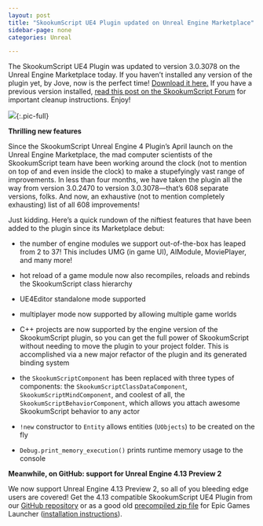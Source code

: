 ```yaml
---
layout: post
title: "SkookumScript UE4 Plugin updated on Unreal Engine Marketplace"
sidebar-page: none
categories: Unreal

---
```


The SkookumScript UE4 Plugin was updated to version 3.0.3078 on the Unreal Engine Marketplace today. If you haven’t installed any version of the plugin yet, by Jove, now is the perfect time! <a href="https://www.unrealengine.com/marketplace/skookumscript">Download it here.</a> If you have a previous version installed, <a href="https://skookum.chat/t/3-0-3078-now-up-on-the-marketplace-with-a-caveat-though-please-read/874">read this post on the SkookumScript Forum</a> for important cleanup instructions. Enjoy!

![](/images/blog/2016-04-26_UE4LogoBlackBackground.jpg){:.pic-full}


<strong>Thrilling new features</strong>

Since the SkookumScript Unreal Engine 4 Plugin’s April launch on the Unreal  Engine Marketplace, the mad computer scientists of the SkookumScript team have been working around the clock (not to mention on top of and even inside the clock) to make a stupefyingly vast range of improvements. In less than four months, we have taken the plugin all the way from version 3.0.2470 to version 3.0.3078—that’s 608 separate versions, folks. And now, an exhaustive (not to mention completely exhausting) list of all 608 improvements!

Just kidding. Here’s a quick rundown of the niftiest features that have been added to the plugin since its Marketplace debut:

- the number of engine modules we support out-of-the-box has leaped from 2 to 37! This includes UMG (in game UI), AIModule, MoviePlayer, and many more!

- hot reload of a game module now also recompiles, reloads and rebinds the SkookumScript class hierarchy

- UE4Editor standalone mode supported

- multiplayer mode now supported by allowing multiple game worlds

- C++ projects are now supported by the engine version of the SkookumScript plugin, so you can get the full power of SkookumScript without needing to move the plugin to your project folder. This is accomplished via a new major refactor of the plugin and its generated binding system

- the `SkookumScriptComponent` has been replaced with three types of components: the `SkookumScriptClassDataComponent`, `SkookumScriptMindComponent`, and coolest of all, the `SkookumScriptBehaviorComponent`, which allows you attach awesome SkookumScript behavior to any actor

- `!new` constructor to `Entity` allows entities (`UObjects`) to be created on the fly

- `Debug.print_memory_execution()` prints runtime memory usage to the console

<strong>Meanwhile, on GitHub: support for Unreal Engine 4.13 Preview 2</strong>

We now support Unreal Engine 4.13 Preview 2, so all of you bleeding edge users are covered! Get the 4.13 compatible SkookumScript UE4 Plugin from our <a href="https://github.com/EpicSkookumScript/SkookumScript-Plugin">GitHub repository</a> or as a good old <a href="https://skookum.chat/t/downloads-latest-plugin-and-demos/419">precompiled zip file</a> for Epic Games Launcher (<a href="https://skookum.chat/t/installing-and-updating-the-skookumscript-plugin-for-unreal-engine-4/153">installation instructions</a>).
